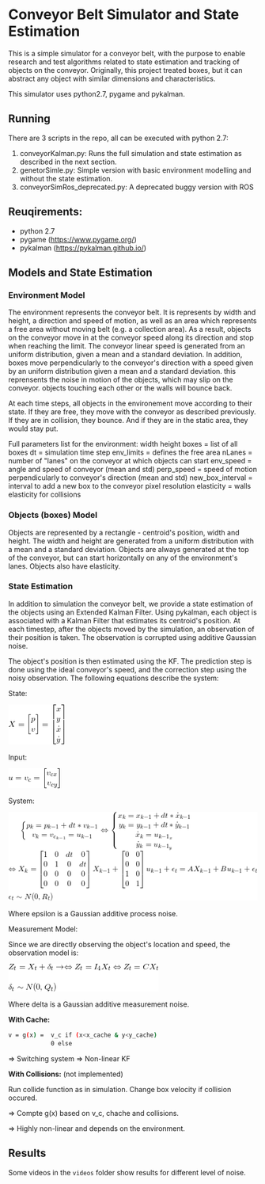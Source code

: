 # Conveyor Belt Simulator and State Estimation
This is a simple simulator for a conveyor belt, with the purpose to enable research and test algorithms related to state estimation and tracking of objects on the conveyor.
Originally, this project treated boxes, but it can abstract any object with similar dimensions and characteristics.

This simulator uses python2.7, pygame and pykalman.

## Running
There are 3 scripts in the repo, all can be executed with python 2.7:
1. conveyorKalman.py: Runs the full simulation and state estimation as described in the next section.
2. genetorSimle.py: Simple version with basic environment modelling and without the state estimation.
3. conveyorSimRos_deprecated.py: A deprecated buggy version with ROS

## Reuqirements:
- python 2.7
- pygame (https://www.pygame.org/)
- pykalman (https://pykalman.github.io/)
## Models and State Estimation
### Environment Model
The environment represents the conveyor belt. It is represents by width and height, a direction and speed of motion, as well as an area which represents a free area without moving belt (e.g. a collection area). As a result, objects on the conveyor move in at the conveyor speed along its direction and stop when reaching the limit. The conveyor linear speed is generated from an uniform distribution, given a mean and a standard deviation.
In addition, boxes move perpendicularly to the conveyor's direction with a speed given by an uniform distribution given a mean and a standard deviation. this reprensents the noise in motion of the objects, which may slip on the conveyor.
objects touching each other or the walls will bounce back.

At each time steps, all objects in the environement move according to their state. If they are free, they move with the conveyor as described previously. If they are in collision, they bounce. And if they are in the static area, they would stay put.

Full parameters list for the environment:
  width
  height
  boxes = list of all boxes
  dt = simulation time step
  env_limits = defines the free area
  nLanes = number of "lanes" on the conveyor at which objects can start
  env_speed = angle and speed of conveyor (mean and std)
  perp_speed = speed of motion perpendicularly to conveyor's direction (mean and std)
  new_box_interval = interval to add a new box to the conveyor
  pixel resolution
  elasticity = walls elasticity for collisions

### Objects (boxes) Model
Objects are represented by a rectangle - centroid's position, width and height. The width and height are generated from a uniform distribution with a mean and a standard deviation.
Objects are always generated at the top of the conveyor, but can start horizontally on any of the environment's lanes.
Objects also have elasticity.

### State Estimation
In addition to simulation the conveyor belt, we provide a state estimation of the objects using an Extended Kalman Filter.
Using pykalman, each object is associated with a Kalman Filter that estimates its centroid's position. At each timestep, after the objects moved by the simulation, an observation of their position is taken. The observation is corrupted using additive Gaussian noise.

The object's position is then estimated using the KF. The prediction step is done using the ideal conveyor's speed, and the correction step using the noisy observation.
The following equations describe the system:

State:

![image info](./equations/state.png)

Input:

![image info](./equations/input.png)

System:

![image info](./equations/system.png)

Where epsilon is a Gaussian additive process noise.

Measurement Model:

Since we are directly observing the object's location and speed, the observation model is:

![image info](./equations/measurement.png)

Where delta is a Gaussian additive measurement noise.

**With Cache:**
```bash
v = g(x) =  v_c if (x<x_cache & y<y_cache)
            0 else
```
=> Switching system => Non-linear KF

**With Collisions:** (not implemented)

Run collide function as in simulation. Change box velocity if collision occured.

=> Compte g(x) based on v_c, chache and collisions.

=> Highly non-linear and depends on the environment.

## Results
Some videos in the `videos` folder show results for different level of noise.